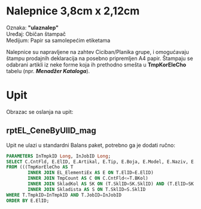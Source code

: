 # Nalepnice 3,8cm x 2,12cm #

Oznaka: **"ulaznalep"**  
Uređaj: Običan štampač  
Medijum: Papir sa samolepećim etiketama  

Nalepnice su napravljene na zahtev Ciciban/Planika grupe, i omogućavaju štampu prodajnih deklaracija na posebno pripremljen A4 papir.
Štampaju se odabrani artikli iz neke forme koja ih prethodno smešta u **TmpKorEleCho** tabelu (npr. ***Menadžer Kataloga***).

# Upit #

Obrazac se oslanja na upit:

## rptEL_CeneByUlID_mag ##

Upit ne ulazi u standardni Balans paket, potrebno ga je dodati ručno:

```sql
PARAMETERS InTmpkID Long, InJobID Long;
SELECT C.CntFld, E.ElID, E.Artikal, E.Tip, E.Boja, E.Model, E.Naziv, E.Jed, S.Naziv AS SkladNaz, S.Adr AS SkladAdr, SK.MCena
FROM (((TmpKorEleCho AS T 
        INNER JOIN EL_ElementiEx AS E ON T.ElID=E.ElID) 
        INNER JOIN TmpCount AS C ON C.CntFld<=T.BKol) 
        INNER JOIN SkladKol AS SK ON (T.SklID=SK.SklID) AND (T.ElID=SK.ElID)) 
        INNER JOIN Skladista AS S ON T.SklID=S.SklID
WHERE T.TmpkID=InTmpkID AND T.JobID=InJobID
ORDER BY E.ElID;
```
